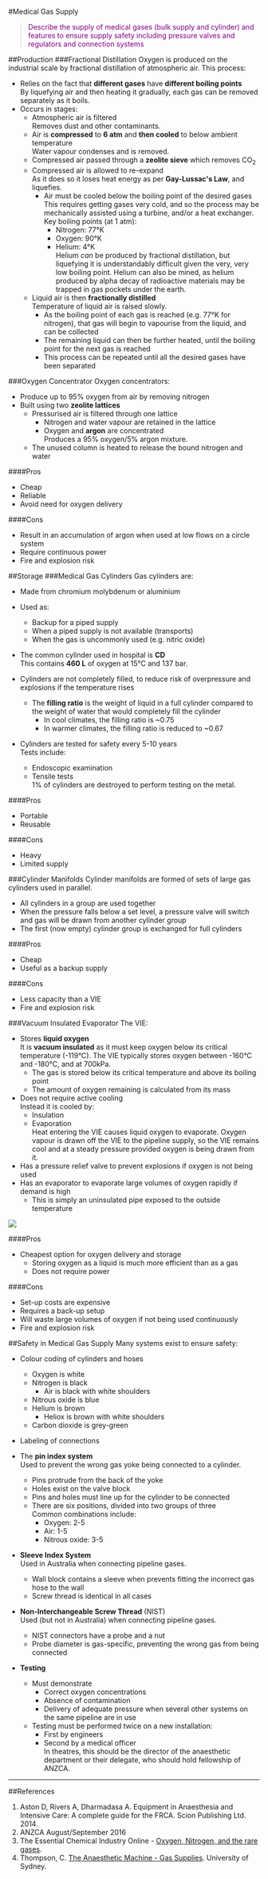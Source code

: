#Medical Gas Supply

> <p style="color:purple";>Describe the supply of medical gases (bulk supply and cylinder) and features to ensure supply safety including pressure valves and regulators and connection systems</p>

##Production
###Fractional Distillation
Oxygen is produced on the industrial scale by fractional distillation of atmospheric air. This process:
* Relies on the fact that **different gases** have **different boiling points**  
By liquefying air and then heating it gradually, each gas can be removed separately as it boils.
* Occurs in stages:    
    * Atmospheric air  is filtered  
    Removes dust and other contaminants.
    * Air is **compressed** to **6 atm** and **then cooled** to below ambient temperature  
    Water vapour condenses and is removed.
    * Compressed air passed through a **zeolite sieve** which removes CO<sub>2</sub>
    * Compressed air is allowed to re-expand  
    As it does so it loses heat energy as per **Gay-Lussac's Law**, and liquefies.
        * Air must be cooled below the boiling point of the desired gases  
        This requires getting gases very cold, and so the process may be mechanically assisted using a turbine, and/or a heat exchanger. Key boiling points (at 1 atm):
            * Nitrogen: 77°K
            * Oxygen:  90°K
            * Helium: 4°K  
            Helium *can* be produced by fractional distillation, but liquefying it is understandably difficult given the very, very low boiling point. Helium can also be mined, as helium produced by alpha decay of radioactive materials may be trapped in gas pockets under the earth.
    * Liquid air is then **fractionally distilled**  
    Temperature of liquid air is raised slowly.
        * As the boiling point of each gas is reached (e.g. 77°K for nitrogen), that gas will begin to vapourise from the liquid, and can be collected
        * The remaining liquid can then be further heated, until the boiling point for the next gas is reached
        * This process can be repeated until all the desired gases have been separated
    
###Oxygen Concentrator
Oxygen concentrators:
* Produce up to 95% oxygen from air by removing nitrogen
* Built using two **zeolite lattices**
    * Pressurised air is filtered through one lattice
        * Nitrogen and water vapour are retained in the lattice
        * Oxygen and **argon** are concentrated  
        Produces a 95% oxygen/5% argon mixture.
    * The unused column is heated to release the bound nitrogen and water

####Pros
* Cheap
* Reliable
* Avoid need for oxygen delivery

####Cons
* Result in an accumulation of argon when used at low flows on a circle system
* Require continuous power
* Fire and explosion risk

##Storage
###Medical Gas Cylinders
Gas cylinders are:
* Made from chromium molybdenum or aluminium
* Used as:
    * Backup for a piped supply
    * When a piped supply is not available (transports)
    * When the gas is uncommonly used (e.g. nitric oxide)


* The common cylinder used in hospital is **CD**  
This contains **460 L** of oxygen at 15°C and 137 bar.


* Cylinders are not completely filled, to reduce risk of overpressure and explosions if the temperature rises
    * The **filling ratio** is the weight of liquid in a full cylinder compared to the weight of water that would completely fill the cylinder
        * In cool climates, the filling ratio is ~0.75
        * In warmer climates, the filling ratio is reduced to ~0.67
* Cylinders are tested for safety every 5-10 years  
Tests include:
    * Endoscopic examination
    * Tensile tests  
    1% of cylinders are destroyed to perform testing on the metal.


####Pros
* Portable
* Reusable

####Cons
* Heavy
* Limited supply

###Cylinder Manifolds
Cylinder manifolds are formed of sets of large gas cylinders used in parallel.
* All cylinders in a group are used together
* When the pressure falls below a set level, a pressure valve will switch and gas will be drawn from another cylinder group
* The first (now empty) cylinder group is exchanged for full cylinders

####Pros
* Cheap
* Useful as a backup supply

####Cons
* Less capacity than a VIE
* Fire and explosion risk

###Vacuum Insulated Evaporator
The VIE:
* Stores **liquid oxygen**  
It is **vacuum insulated** as it must keep oxygen below its critical temperature (-119°C). The VIE typically stores oxygen between -160°C and -180°C, and at 700kPa.
    * The gas is stored below its critical temperature and above its boiling point
    * The amount of oxygen remaining is calculated from its mass
* Does not require active cooling  
Instead it is cooled by:
    * Insulation
    * Evaporation  
    Heat entering the VIE causes liquid oxygen to evaporate. Oxygen vapour is drawn off the VIE to the pipeline supply, so the VIE remains cool and at a steady pressure provided oxygen is being drawn from it.
* Has a pressure relief valve to prevent explosions if oxygen is not being used
* Has an evaporator to evaporate large volumes of oxygen rapidly if demand is high
    * This is simply an uninsulated pipe exposed to the outside temperature

<img src="resources\vie.svg">

####Pros
* Cheapest option for oxygen delivery and storage
    * Storing oxygen as a liquid is much more efficient than as a gas
    * Does not require power

####Cons
* Set-up costs are expensive
* Requires a back-up setup
* Will waste large volumes of oxygen if not being used continuously
* Fire and explosion risk

##Safety in Medical Gas Supply
Many systems exist to ensure safety:
* Colour coding of cylinders and hoses
    * Oxygen is white
    * Nitrogen is black
        * Air is black with white shoulders  
    * Nitrous oxide is blue
    * Helium is brown
        * Heliox is brown with white shoulders
    * Carbon dioxide is grey-green
* Labeling of connections
* The **pin index system**  
Used to prevent the wrong gas yoke being connected to a cylinder.
    * Pins protrude from the back of the yoke
    * Holes exist on the valve block
    * Pins and holes must line up for the cylinder to be connected
    * There are six positions, divided into two groups of three  
    Common combinations include:
        * Oxygen: 2-5
        * Air: 1-5
        * Nitrous oxide: 3-5
* **Sleeve Index System**  
Used in Australia when connecting pipeline gases.
    * Wall block contains a sleeve when prevents fitting the incorrect gas hose to the wall
    * Screw thread is identical in all cases
* **Non-Interchangeable Screw Thread** (NIST)  
Used (but not in Australia) when connecting pipeline gases.
    * NIST connectors have a probe and a nut
    * Probe diameter is gas-specific, preventing the wrong gas from being connected


* **Testing**  
    * Must demonstrate
        * Correct oxygen concentrations
        * Absence of contamination
        * Delivery of adequate pressure when several other systems on the same pipeline are in use
    * Testing must be performed twice on a new installation:
        * First by engineers
        * Second by a medical officer  
        In theatres, this should be the director of the anaesthetic department or their delegate, who should hold fellowship of ANZCA.


---
##References
1. Aston D, Rivers A, Dharmadasa A. Equipment in Anaesthesia and Intensive Care: A complete guide for the FRCA. Scion Publishing Ltd. 2014.
2. ANZCA August/September 2016
3. The Essential Chemical Industry Online - [Oxygen, Nitrogen, and the rare gases](http://www.essentialchemicalindustry.org/chemicals/oxygen.html).
4. Thompson, C. [The Anaesthetic Machine - Gas Supplies](http://www.anaesthesia.med.usyd.edu.au/resources/lectures/gas_supplies_clt/gas_supplies.html). University of Sydney.
